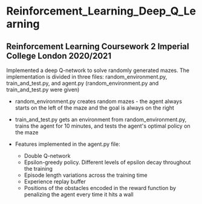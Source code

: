 # Reinforcement_Learning_Deep_Q_Learning

## Reinforcement Learning Coursework 2 Imperial College London 2020/2021

Implemented a deep Q-network to solve randomly generated mazes. The implementation is divided in three files: random_environment.py, train_and_test.py, and agent.py (random_environment.py and train_and_test.py were given)

* random_environment.py creates random mazes - the agent always starts on the left of the maze and the goal is always on the right

* train_and_test.py gets an environment from random_environment.py, trains the agent for 10 minutes, and tests the agent's optimal policy on the maze

* Features implemented in the agent.py file:

  * Double Q-network
  * Epsilon-greedy policy. Different levels of epsilon decay throughout the training
  * Episode length variations across the training time
  * Experience replay buffer
  * Positions of the obstacles encoded in the reward function by penalizing the agent every time it hits a wall
